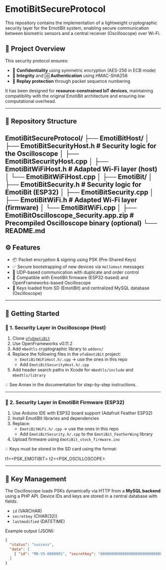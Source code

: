 # EmotiBitSecureProtocol

This repository contains the implementation of a lightweight cryptographic security layer for the EmotiBit system, enabling secure communication between biometric sensors and a central receiver (Oscilloscope) over Wi-Fi.

## 🧩 Project Overview

This security protocol ensures:

- 🔐 **Confidentiality** using symmetric encryption (AES-256 in ECB mode)
- 🧾 **Integrity** and 🆔 **Authentication** using HMAC-SHA256
- 🔄 **Replay protection** through packet sequence numbering

It has been designed for **resource-constrained IoT devices**, maintaining compatibility with the original EmotiBit architecture and ensuring low computational overhead.

---

## 📁 Repository Structure

EmotiBitSecureProtocol/
├── EmotiBitHost/
│   ├── EmotiBitSecurityHost.h       # Security logic for the Oscilloscope
│   ├── EmotiBitSecurityHost.cpp
│   ├── EmotiBitWiFiHost.h           # Adapted Wi-Fi layer (host)
│   └── EmotiBitWiFiHost.cpp
│
├── EmotiBit/
│   ├── EmotiBitSecurity.h           # Security logic for EmotiBit (ESP32)
│   ├── EmotiBitSecurity.cpp
│   ├── EmotiBitWiFi.h               # Adapted Wi-Fi layer (firmware)
│   └── EmotiBitWiFi.cpp
│
├── EmotiBitOscilloscope_Security.app.zip   # Precompiled Oscilloscope binary (optional)
└── README.md
---

## ⚙️ Features

- 📦 Packet encryption & signing using PSK (Pre-Shared Keys)
- ✅ Secure bootstrapping of new devices via `HelloHost` messages
- 📡 UDP-based communication with duplicate and order control
- 🔄 Compatible with EmotiBit firmware (ESP32-based) and OpenFrameworks-based Oscilloscope
- 🔐 Keys loaded from SD (EmotiBit) and centralized MySQL database (Oscilloscope)

---

## 🔧 Getting Started

### 🧠 1. Security Layer in Oscilloscope (Host)
1. Clone [`ofxEmotiBit`](https://github.com/EmotiBit/ofxEmotiBit)
2. Use OpenFrameworks v0.11.2
3. Add `mbedtls` cryptographic library to `addons/`
4. Replace the following files in the `ofxEmotiBit` project:
   - `EmotiBitWiFiHost.h/.cpp` → use the ones in this repo
   - Add `EmotiBitSecurityHost.h/.cpp`
5. Add header search paths in Xcode for `mbedtls/include` and `mbedtls/library`

💡 See Annex in the documentation for step-by-step instructions.

---

### 📲 2. Security Layer in EmotiBit Firmware (ESP32)
1. Use Arduino IDE with ESP32 board support (Adafruit Feather ESP32)
2. Install EmotiBit libraries and dependencies
3. Replace:
   - `EmotiBitWiFi.h/.cpp` → use the ones in this repo
   - Add `EmotiBitSecurity.h/.cpp` to the `EmotiBit_FeatherWing` library
4. Upload firmware using `EmotiBit_stock_firmware.ino`

💡 Keys must be stored in the SD card using the format:

t1=<PSK_EMOTIBIT>
t2=<PSK_OSCILLOSCOPE>

---

## 🔐 Key Management

The Oscilloscope loads PSKs dynamically via HTTP from a **MySQL backend** using a PHP API. Device IDs and keys are stored in a central database with fields:

- `id` (VARCHAR)
- `secretkey` (CHAR(32))
- `lastmodified` (DATETIME)

Example output (JSON):

```json
{
  "status": "success",
  "data": [
    { "id": "MD-V5-0000001", "secretkey": "00000000000000000000000000000000", "lastmodified": "2025-04-25 06:01:00" }
  ]
}
